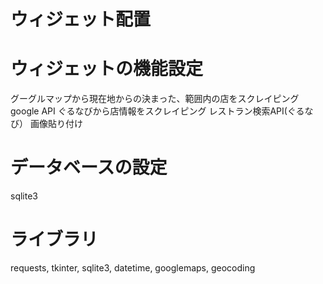 # ウィジェット配置

# ウィジェットの機能設定
グーグルマップから現在地からの決まった、範囲内の店をスクレイピング google API
ぐるなびから店情報をスクレイピング  レストラン検索API(ぐるなび） 
画像貼り付け


#  データベースの設定
sqlite3

# ライブラリ
requests, tkinter, sqlite3, datetime, googlemaps, geocoding